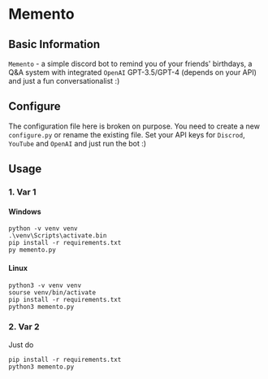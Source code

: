 # Memento

## Basic Information

`Memento` - a simple discord bot to remind you of your friends' birthdays, a Q&A system with integrated `OpenAI` GPT-3.5/GPT-4 (depends on your API) and just a fun conversationalist :)

## Configure

The configuration file here is broken on purpose. You need to create a new `configure.py` or rename the existing file.
Set your API keys for `Discrod`, `YouTube` and `OpenAI` and just run the bot :)

## Usage

### 1. Var 1
#### Windows

```
python -v venv venv
.\venv\Scripts\activate.bin
pip install -r requirements.txt
py memento.py
```
#### Linux

```
python3 -v venv venv
sourse venv/bin/activate
pip install -r requirements.txt
python3 memento.py
```
### 2. Var 2

Just do
```
pip install -r requirements.txt
python3 memento.py
```
